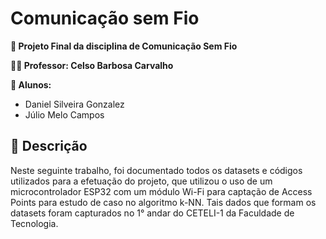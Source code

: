 # Comunicação sem Fio
**📘 Projeto Final da disciplina de Comunicação Sem Fio**

**👨‍🏫 Professor: Celso Barbosa Carvalho**

**👥 Alunos:**
  - Daniel Silveira Gonzalez
  - Júlio Melo Campos
## 📜 Descrição
Neste seguinte trabalho, foi documentado todos os datasets e códigos utilizados para a efetuação do projeto, que utilizou o uso de um microcontrolador ESP32 com um módulo Wi-Fi para captação de Access Points para estudo de caso no algoritmo k-NN. Tais dados que formam os datasets foram capturados no 1° andar do CETELI-1 da Faculdade de Tecnologia.
